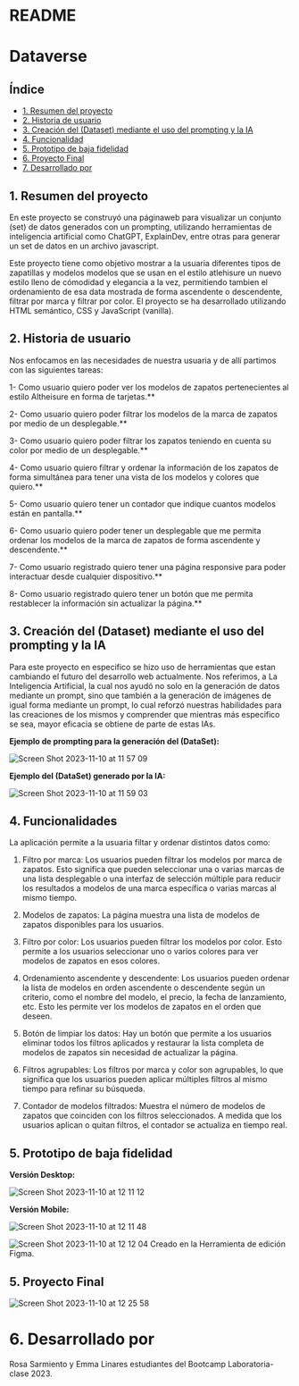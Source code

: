 # README #

# Dataverse

## Índice

* [1. Resumen del proyecto](#1-resumen-del-proyecto)
* [2. Historia de usuario](#2-historia-de-usuario)
* [3. Creación del (Dataset) mediante el uso del prompting y la IA](#3-Creación-del-(Dataset)-mediante-el-uso-del-prompting-y-la-IA)
* [4. Funcionalidad](#4-Funcionalidad)
* [5. Prototipo de baja fidelidad](#5-Prototipo-de-baja-fidelidad)
* [6. Proyecto Final](#6-Proyecto-Final)
* [7. Desarrollado por](#7-Desarrollado-por)

## 1. Resumen del proyecto

En este proyecto se construyó una páginaweb para visualizar un conjunto (set) de datos generados con un prompting, 
utilizando herramientas de inteligencia artificial como ChatGPT, ExplainDev, entre otras para generar un set de datos en un archivo javascript.

Este proyecto tiene como objetivo mostrar a la usuaria diferentes tipos de zapatillas y modelos
modelos que se usan en el estilo atlehisure un nuevo estilo lleno de cómodidad y elegancia a la vez, 
permitiendo tambien el ordenamiento de esa data mostrada de forma ascendente o descendente, filtrar por marca y filtrar por color. 
El proyecto se ha desarrollado utilizando HTML semántico, CSS y JavaScript (vanilla).

## 2. Historia de usuario

Nos enfocamos en las necesidades de nuestra usuaria y de allí partimos con las siguientes tareas:

1- Como usuario quiero  poder ver los modelos  de zapatos pertenecientes al estilo Altheisure en forma de tarjetas.**

2- Como usuario quiero poder filtrar los modelos de la marca de zapatos por medio de un desplegable.**

3- Como usuario quiero poder filtrar los  zapatos teniendo en cuenta su color  por medio de un desplegable.**

4- Como usuario quiero filtrar y ordenar la información de los zapatos de forma simultánea para tener una vista de los modelos y colores que quiero.**

5- Como usuario quiero tener un contador que indique cuantos modelos están en pantalla.**

6- Como usuario quiero poder tener un desplegable que me permita ordenar  los modelos de la marca de zapatos de forma ascendente y descendente.**

7- Como usuario registrado quiero tener una página responsive para poder interactuar desde cualquier dispositivo.**

8- Como usuario registrado quiero tener un botón que me permita restablecer la información sin actualizar la página.**

## 3. Creación del (Dataset) mediante el uso del prompting y la IA

Para este proyecto en especifico se hizo uso de herramientas que estan cambiando el futuro del desarrollo web actualmente. Nos referimos, a La Inteligencia Artificial, la cual nos ayudó no solo en la generación de datos mediante un prompt, sino que también a la generación de imágenes de igual forma mediante un prompt, lo cual reforzó nuestras habilidades para las creaciones de los mismos y comprender que mientras más especifico se sea, mayor eficacia se obtiene de parte de estas IAs.

**Ejemplo de prompting para la generación del (DataSet):**

![Screen Shot 2023-11-10 at 11 57 09](https://github.com/Misswtson/DEV012-dataverse/assets/76451432/b8a0dfa7-61cf-4383-8b9c-1a2082715c77)

**Ejemplo del (DataSet) generado por la IA:**

![Screen Shot 2023-11-10 at 11 59 03](https://github.com/Misswtson/DEV012-dataverse/assets/76451432/4b55cbb9-1732-434d-93da-49d29212de75)


## 4. Funcionalidades

La aplicación permite a la usuaria filtar y ordenar distintos datos como:

1. Filtro por marca: Los usuarios pueden filtrar los modelos por marca de zapatos. Esto significa que pueden seleccionar una o varias marcas de una lista desplegable o una interfaz de selección múltiple para reducir los resultados a modelos de una marca específica o varias marcas al mismo tiempo.
   
2. Modelos de zapatos: La página muestra una lista de modelos de zapatos disponibles para los usuarios.

3. Filtro por color: Los usuarios pueden filtrar los modelos por color. Esto permite a los usuarios seleccionar uno o varios colores para ver modelos de zapatos en esos colores.
   
4. Ordenamiento ascendente y descendente: Los usuarios pueden ordenar la lista de modelos en orden ascendente o descendente según un criterio, como el nombre del modelo, el precio, la fecha de lanzamiento, etc. Esto les permite ver los modelos de zapatos en el orden que deseen.

5. Botón de limpiar los datos: Hay un botón que permite a los usuarios eliminar todos los filtros aplicados y restaurar la lista completa de modelos de zapatos sin necesidad de actualizar la página.

6. Filtros agrupables: Los filtros por marca y color son agrupables, lo que significa que los usuarios pueden aplicar múltiples filtros al mismo tiempo para refinar su búsqueda.

7. Contador de modelos filtrados: Muestra el número de modelos de zapatos que coinciden con los filtros seleccionados. A medida que los usuarios aplican o quitan filtros, el contador se actualiza en tiempo real.

 ## 5. Prototipo de baja fidelidad
 
**Versión Desktop:**

![Screen Shot 2023-11-10 at 12 11 12](https://github.com/Misswtson/DEV012-dataverse/assets/76451432/cb13a7c3-e27f-42d9-847d-079faec7540e)

**Versión Mobile:**

![Screen Shot 2023-11-10 at 12 11 48](https://github.com/Misswtson/DEV012-dataverse/assets/76451432/694f1874-3153-44d6-a4ca-e1ee09347476)

![Screen Shot 2023-11-10 at 12 12 04](https://github.com/Misswtson/DEV012-dataverse/assets/76451432/7b464d0b-575c-4225-948b-5e16272f5ba4)
Creado en la Herramienta de edición Figma.

## 5. Proyecto Final
![Screen Shot 2023-11-10 at 12 25 58](https://github.com/Misswtson/DEV012-dataverse/assets/76451432/986899e4-d9f9-4cf8-916b-3d76656217a7)

# 6. Desarrollado por

Rosa Sarmiento y Emma Linares estudiantes del Bootcamp Laboratoria-clase 2023.
